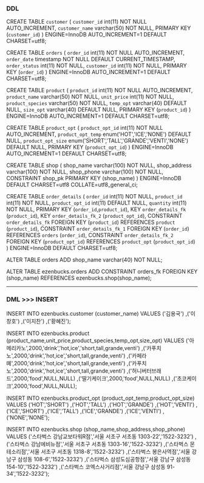 ### DDL


CREATE TABLE `customer` (
  `customer_id` int(11) NOT NULL AUTO_INCREMENT,
  `customer_name` varchar(50) NOT NULL,
  PRIMARY KEY (`customer_id`)
) ENGINE=InnoDB AUTO_INCREMENT=1 DEFAULT CHARSET=utf8;


CREATE TABLE `orders` (
  `order_id` int(11) NOT NULL AUTO_INCREMENT,
  `order_date` timestamp NOT NULL DEFAULT CURRENT_TIMESTAMP,
  `order_status` int(11) NOT NULL,
  `customer_id` int(11) NOT NULL,
  PRIMARY KEY (`order_id`)
) ENGINE=InnoDB AUTO_INCREMENT=1 DEFAULT CHARSET=utf8;


CREATE TABLE `product` (
  `product_id` int(11) NOT NULL AUTO_INCREMENT,
  `product_name` varchar(50) NOT NULL,
  `unit_price` int(11) NOT NULL,
  `product_species` varchar(50) NOT NULL,
  `temp_opt` varchar(40) DEFAULT NULL,
  `size_opt` varchar(40) DEFAULT NULL,
  PRIMARY KEY (`product_id`)
) ENGINE=InnoDB AUTO_INCREMENT=1 DEFAULT CHARSET=utf8;


CREATE TABLE `product_opt` (
  `product_opt_id` int(11) NOT NULL AUTO_INCREMENT,
  `product_opt_temp` enum('HOT','ICE','NONE') DEFAULT NULL,
  `product_opt_size` enum('SHORT','TALL','GRANDE','VENTI','NONE') DEFAULT NULL,
  PRIMARY KEY (`product_opt_id`)
) ENGINE=InnoDB AUTO_INCREMENT=1 DEFAULT CHARSET=utf8;


 CREATE TABLE shop (
   shop_name varchar(100) NOT NULL,
   shop_address varchar(100) NOT NULL,
   shop_phone varchar(100) NOT NULL,
   CONSTRAINT shop_pk PRIMARY KEY (shop_name)
)
ENGINE=InnoDB
DEFAULT CHARSET=utf8
COLLATE=utf8_general_ci;


CREATE TABLE `order_details` (
  `order_id` int(11) NOT NULL,
  `product_id` int(11) NOT NULL,
  `product_opt_id` int(11) DEFAULT NULL,
  `quantity` int(11) NOT NULL,
  PRIMARY KEY (`order_id`,`product_id`),
  KEY `order_details_fk` (`product_id`),
  KEY `order_details_fk_2` (`product_opt_id`),
  CONSTRAINT `order_details_fk` FOREIGN KEY (`product_id`) REFERENCES `product` (`product_id`),
  CONSTRAINT `order_details_fk_1` FOREIGN KEY (`order_id`) REFERENCES `orders` (`order_id`),
  CONSTRAINT `order_details_fk_2` FOREIGN KEY (`product_opt_id`) REFERENCES `product_opt` (`product_opt_id`)
) ENGINE=InnoDB DEFAULT CHARSET=utf8;

ALTER TABLE orders
  ADD shop_name varchar(40) NOT NULL;
  
ALTER TABLE ezenbucks.orders ADD CONSTRAINT orders_fk FOREIGN KEY (shop_name) REFERENCES ezenbucks.shop(shop_name);

---

### DML >>> INSERT

INSERT INTO ezenbucks.customer (customer_name) VALUES
('김용국')
,('이창호')
,('이지찬')
,('황혜진');

INSERT INTO ezenbucks.product (product_name,unit_price,product_species,temp_opt,size_opt) VALUES
('아메리카노',2000,'drink','hot,ice','short,tall,grande,venti')
,('카푸치노',2000,'drink','hot,ice','short,tall,grande,venti')
,('카페라뗴',2000,'drink','hot,ice','short,tall,grande,venti')
,('카푸치노',2000,'drink','hot,ice','short,tall,grande,venti')
,('허니버터브래드',2000,'food',NULL,NULL)
,('딸기케이크',2000,'food',NULL,NULL)
,('초코케이크',2000,'food',NULL,NULL);

INSERT INTO ezenbucks.product_opt (product_opt_temp,product_opt_size) VALUES
('HOT','SHORT')
,('HOT','TALL')
,('HOT','GRANDE')
,('HOT','VENTI')
,('ICE','SHORT')
,('ICE','TALL')
,('ICE','GRANDE')
,('ICE','VENTI')
,('NONE','NONE');

INSERT INTO ezenbucks.shop (shop_name,shop_address,shop_phone) VALUES
('스타벅스 강남교보타워R점','서울 서초구 서초동 1303-22','1522-3232')
,('스타벅스 강남에비뉴점','서울 서초구 서초동 1303-16','1522-3232')
,('스타벅스 몬테소리점','서울 서초구 서초동 1318-8','1522-3232')
,('스타벅스 봉은사역점','서울 강남구 삼성동 108-6','1522-3232')
,('스타벅스 삼성도심공항점','서울 강남구 삼성동 154-10','1522-3232')
,('스타벅스 코엑스사거리점','서울 강남구 삼성동 91-34','1522-3232');








